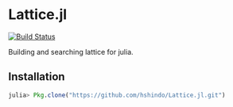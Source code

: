 # Lattice.jl

[![Build Status](https://travis-ci.org/hshindo/Lattice.jl.svg?branch=master)](https://travis-ci.org/hshindo/Lattice.jl)

Building and searching lattice for julia.

## Installation
```julia
julia> Pkg.clone("https://github.com/hshindo/Lattice.jl.git")
```
